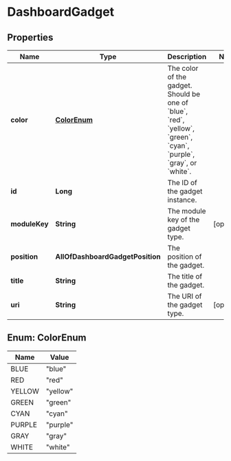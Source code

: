 # DashboardGadget

## Properties
Name | Type | Description | Notes
------------ | ------------- | ------------- | -------------
**color** | [**ColorEnum**](#ColorEnum) | The color of the gadget. Should be one of &#x60;blue&#x60;, &#x60;red&#x60;, &#x60;yellow&#x60;, &#x60;green&#x60;, &#x60;cyan&#x60;, &#x60;purple&#x60;, &#x60;gray&#x60;, or &#x60;white&#x60;. | 
**id** | **Long** | The ID of the gadget instance. | 
**moduleKey** | **String** | The module key of the gadget type. |  [optional]
**position** | **AllOfDashboardGadgetPosition** | The position of the gadget. | 
**title** | **String** | The title of the gadget. | 
**uri** | **String** | The URI of the gadget type. |  [optional]

<a name="ColorEnum"></a>
## Enum: ColorEnum
Name | Value
---- | -----
BLUE | &quot;blue&quot;
RED | &quot;red&quot;
YELLOW | &quot;yellow&quot;
GREEN | &quot;green&quot;
CYAN | &quot;cyan&quot;
PURPLE | &quot;purple&quot;
GRAY | &quot;gray&quot;
WHITE | &quot;white&quot;
